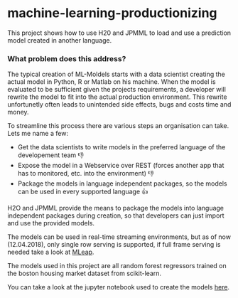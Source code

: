 # machine-learning-productionizing
This project shows how to use H20 and JPMML to load and use a prediction model created in another language.

### What problem does this address?
The typical creation of ML-Moldels starts with a data scientist creating the actual model in Python, R or Matlab on his machine.
When the model is evaluated to be sufficient given the projects requirements, a developer will rewrite the model to fit into
the actual production environment. This rewrite unfortunetly often leads to unintended side effects, bugs and costs time and money.

To streamline this process there are various steps an organisation can take. Lets me name a few:
+ Get the data scientists to write models in the preferred language of the developement team :thumbsdown:
+ Expose the model in a Webservice over REST (forces another app that has to monitored, etc. into the environment) :thumbsdown:
+ Package the models in language independent packages, so the models can be used in every supported language :thumbsup:

H2O and JPMML provide the means to package the models into language independent packages during creation, 
so that developers can just import and use the provided models.

The models can be used in real-time streaming environments, but as of now (12.04.2018), only single row serving is supported, if full frame serving is needed take a look at [MLeap](https://github.com/combust/mleap).

The models used in this project are all random forest regressors trained on the boston housing market dataset from scikit-learn.

You can take a look at the jupyter notebook used to create the models [here](https://github.com/carstendev/machine-learning-packaging).
